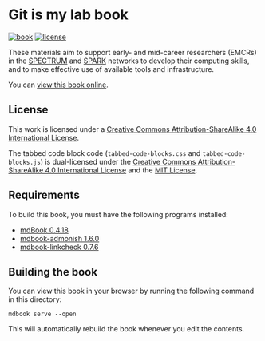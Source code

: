 # Git is my lab book

[![book](https://img.shields.io/badge/book-online-blue?logo=read-the-docs)][book]
[![license](https://img.shields.io/badge/License-CC%20BY--SA%204.0-lightgrey.svg)][license]

These materials aim to support
early- and mid-career researchers (EMCRs) in the
[SPECTRUM](https://www.spectrum.edu.au/) and [SPARK](https://www.spark.edu.au/) networks to develop their computing skills, and to make effective use of available tools and infrastructure.

You can [view this book online][book].

## License

This work is licensed under a [Creative Commons Attribution-ShareAlike 4.0 International License][license].

The tabbed code block code (`tabbed-code-blocks.css` and `tabbed-code-blocks.js`) is dual-licensed under the [Creative Commons Attribution-ShareAlike 4.0 International License][license] and the [MIT License](LICENSE-MIT).

## Requirements

To build this book, you must have the following programs installed:

- [mdBook 0.4.18](https://github.com/rust-lang/mdBook/releases/tag/v0.4.18)
- [mdbook-admonish 1.6.0](https://github.com/tommilligan/mdbook-admonish/releases/tag/v1.6.0)
- [mdbook-linkcheck 0.7.6](https://github.com/Michael-F-Bryan/mdbook-linkcheck/releases/tag/v0.7.6)

## Building the book

You can view this book in your browser by running the following command in this directory:

```shell
mdbook serve --open
```

This will automatically rebuild the book whenever you edit the contents.

[book]: https://robmoss.github.io/git-is-my-lab-book/
[license]: http://creativecommons.org/licenses/by-sa/4.0/
